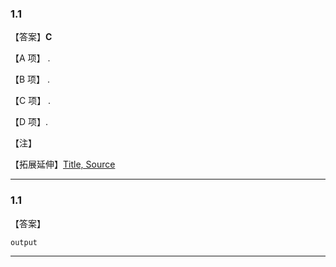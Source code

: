 ### 1.1

【答案】**C**

【A 项】 .

【B 项】 .

【C 项】 .

【D 项】.

【注】

【拓展延伸】[Title, Source](https://www.exaple.com/)

---

### 1.1

【答案】

```
output
```

---
